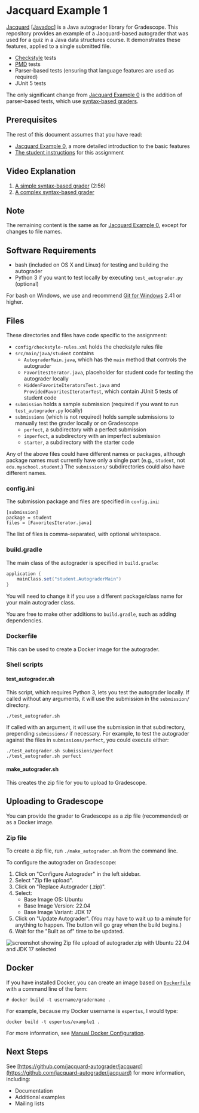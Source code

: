 # Jacquard Example 1

[Jacquard](https://github.com/espertus/jacquard) [[Javadoc](https://ellenspertus.com/jacquard/docs)]
is a Java autograder library for Gradescope. This repository provides an example
of a Jacquard-based autograder that was used
for a quiz in a Java data structures course. It demonstrates these features,
applied to a single submitted file. 

* [Checkstyle](https://checkstyle.sourceforge.io/) tests
* [PMD](https://pmd.github.io/) tests
* Parser-based tests (ensuring that language features are used as required)
* JUnit 5 tests

The only significant change from [Jacquard Example 0](https://github.com/jacquard-autograder/jacquard-example0)
is the addition of parser-based tests, which use [syntax-based graders](https://jacquard.ellenspertus.com/com/spertus/jacquard/syntaxgrader/package-summary.html).

## Prerequisites

The rest of this document assumes that you have read:

* [Jacquard Example 0](https://github.com/jacquard-autograder/jacquard-example0),
  a more detailed introduction to the basic features
* [The student instructions](StudentInstructions.md) for this assignment

## Video Explanation

1. [A simple syntax-based grader](https://northeastern.hosted.panopto.com/Panopto/Pages/Viewer.aspx?id=bdaef254-fa85-4c3d-b15b-b12d0175dd14) (2:56)
2. [A complex syntax-based grader](https://northeastern.hosted.panopto.com/Panopto/Pages/Viewer.aspx?id=d4d241bf-529a-4d36-a279-b12d0041b519)

## Note

The remaining content is the same as for [Jacquard Example 0](https://github.com/jacquard-autograder/jacquard-example0),
except for changes to file names.

## Software Requirements

* bash (included on OS X and Linux) for testing and building the autograder
* Python 3 if you want to test locally by executing `test_autograder.py`
  (optional)

For bash on Windows, we use and recommend [Git for Windows](https://gitforwindows.org/) 2.41 or higher.

## Files

These directories and files have code specific to the assignment:

* `config/checkstyle-rules.xml` holds the checkstyle rules file
* `src/main/java/student` contains
    * `AutograderMain.java`, which has the `main` method that controls the autograder
    * `FavoritesIterator.java`, placeholder for student code for testing
      the autograder locally
    * `HiddenFavoriteIteratorsTest.java` and `ProvidedFavoritesIteratorTest`,
      which contain JUnit 5 tests of student code
* `submission` holds a sample submission (required if you want to run
  `test_autograder.py` locally)
* `submissions` (which is not required) holds sample submissions to manually
  test the grader locally or on Gradescope
    * `perfect`, a subdirectory with a perfect submission
    * `imperfect`, a subdirectory with an imperfect submission
    * `starter`, a subdirectory with the starter code

Any of the above files could have different names or packages, although package names
must currently have only a single part (e.g., `student`, not `edu.myschool.student`.)
The `submissions/` subdirectories could also have different names.

### config.ini

The submission package and files are specified in `config.ini`:

```
[submission]
package = student
files = [FavoritesIterator.java]
```

The list of files is comma-separated, with optional whitespace.

### build.gradle

The main class of the autograder is specified in `build.gradle`:

```groovy
application {
    mainClass.set("student.AutograderMain")
}
```

You will need to change it if you use a different package/class name for
your main autograder class.

You are free to make other additions to `build.gradle`, such as adding
dependencies.

### Dockerfile

This can be used to create a Docker image for the autograder.

### Shell scripts

#### test_autograder.sh

This script, which requires Python 3, lets you test the autograder locally. If called without any
arguments, it will use the submission in the `submission/` directory.

```shell
./test_autograder.sh
```

If called with an argument, it will use the submission in that subdirectory,
prepending `submissions/` if necessary. For example, to test the autograder
against the files in `submissions/perfect`, you could execute either:

```shell
./test_autograder.sh submissions/perfect
./test_autograder.sh perfect
```

#### make_autograder.sh

This creates the zip file for you to upload to Gradescope.

## Uploading to Gradescope

You can provide the grader to Gradescope as a zip file (recommended) or
as a Docker image.

### Zip file

To create a zip file, run `./make_autograder.sh` from the command line.

To configure the autograder on Gradescope:

1. Click on "Configure Autograder" in the left sidebar.
2. Select "Zip file upload".
3. Click on "Replace Autograder (.zip)".
4. Select:
    * Base Image OS: Ubuntu
    * Base Image Version: 22.04
    * Base Image Variant: JDK 17
5. Click on "Update Autograder". (You may have to wait up to a minute for
   anything to happen. The button will go gray when the build begins.)
6. Wait for the "Built as of" time to be updated.

![screenshot showing Zip file upload of autograder.zip with Ubuntu 22.04 and
JDK 17 selected](images/configure-autograder.png)

## Docker

If you have installed Docker, you can create an image based on [`Dockerfile`](Dockerfile)
with a command line of the form:

```
# docker build -t username/gradername .
```

For example, because my Docker username is `espertus`, I would type:

``` 
docker build -t espertus/example1 .
```

For more information, see [Manual Docker
Configuration](https://gradescope-autograders.readthedocs.io/en/latest/manual_docker/).

## Next Steps

See [https://github.com/jacquard-autograder/jacquard](https://github.com/jacquard-autograder/jacquard)
for more information, including:

* Documentation
* Additional examples
* Mailing lists
